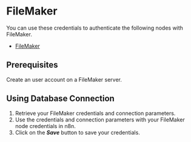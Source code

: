 # FileMaker

You can use these credentials to authenticate the following nodes with FileMaker.
- [FileMaker](/workflow/integrations/nodes/n8n-nodes-base.filemaker/)

## Prerequisites

Create an user account on a FileMaker server. 

## Using Database Connection

1. Retrieve your FileMaker credentials and connection parameters.
2. Use the credentials and connection parameters with your FileMaker node credentials in n8n.
3. Click on the ***Save*** button to save your credentials.
